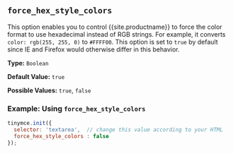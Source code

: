 ## `force_hex_style_colors`

This option enables you to control {{site.productname}} to force the color format to use hexadecimal instead of RGB strings. For example, it converts `color: rgb(255, 255, 0)` to `#FFFF00`. This option is set to `true` by default since IE and Firefox would otherwise differ in this behavior.

**Type:** `Boolean`

**Default Value:** `true`

**Possible Values:** `true`, `false`

### Example: Using `force_hex_style_colors`

```js
tinymce.init({
  selector: 'textarea',  // change this value according to your HTML
  force_hex_style_colors : false
});
```
